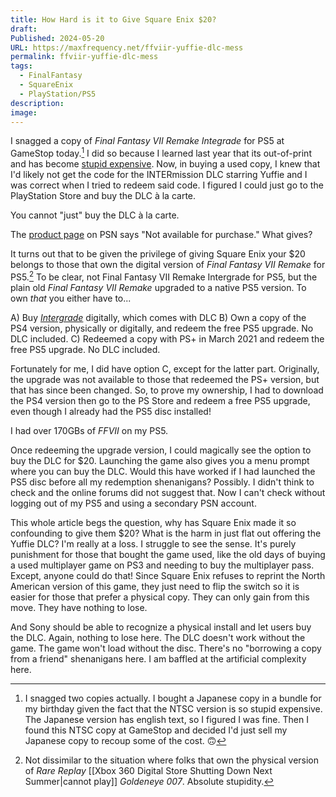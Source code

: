 ```yaml
---
title: How Hard is it to Give Square Enix $20?
draft: 
Published: 2024-05-20
URL: https://maxfrequency.net/ffviir-yuffie-dlc-mess
permalink: ffviir-yuffie-dlc-mess
tags:
  - FinalFantasy
  - SquareEnix
  - PlayStation/PS5
description: 
image:
---
```

I snagged a copy of *Final Fantasy VII Remake Integrade* for PS5 at GameStop today.[^1] I did so because I learned last year that its out-of-print and has become [stupid expensive](https://www.pricecharting.com/game/playstation-5/final-fantasy-vii-remake-intergrade). Now, in buying a used copy, I knew that I'd likely not get the code for the INTERmission DLC starring Yuffie and I was correct when I tried to redeem said code. I figured I could just go to the PlayStation Store and buy the DLC à la carte.

You cannot "just" buy the DLC à la carte.

The [product page](https://store.playstation.com/en-us/product/UP0082-PPSA01903_00-8094607291671776) on PSN says "Not available for purchase." What gives?

It turns out that to be given the privilege of giving Square Enix your $20 belongs to those that own the digital version of *Final Fantasy VII Remake* for PS5.[^2] To be clear, not Final Fantasy VII Remake Intergrade for PS5, but the plain old *Final Fantasy VII Remake* upgraded to a native PS5 version. To own *that* you either have to...

A) Buy *[Intergrade](https://store.playstation.com/en-us/product/UP0082-PPSA01903_00-5827003902180177)* digitally, which comes with DLC
B) Own a copy of the PS4 version, physically or digitally, and redeem the free PS5 upgrade. No DLC included.
C) Redeemed a copy with PS+ in March 2021 and redeem the free PS5 upgrade. No DLC included.

Fortunately for me, I did have option C, except for the latter part. Originally, the upgrade was not available to those that redeemed the PS+ version, but that has since been changed. So, to prove my ownership, I had to download the PS4 version then go to the PS Store and redeem a free PS5 upgrade, even though I already had the PS5 disc installed!

I had over 170GBs of *FFVII* on my PS5.

Once redeeming the upgrade version, I could magically see the option to buy the DLC for $20. Launching the game also gives you a menu prompt where you can buy the DLC. Would this have worked if I had launched the PS5 disc before all my redemption shenanigans? Possibly. I didn't think to check and the online forums did not suggest that. Now I can't check without logging out of my PS5 and using a secondary PSN account.

This whole article begs the question, why has Square Enix made it so confounding to give them $20? What is the harm in just flat out offering the Yuffie DLC? I'm really at a loss. I struggle to see the sense. It's purely punishment for those that bought the game used, like the old days of buying a used multiplayer game on PS3 and needing to buy the multiplayer pass. Except, anyone could do that! Since Square Enix refuses to reprint the North American version of this game, they just need to flip the switch so it is easier for those that prefer a physical copy. They can only gain from this move. They have nothing to lose.

And Sony should be able to recognize a physical install and let users buy the DLC. Again, nothing to lose here. The DLC doesn't work without the game. The game won't load without the disc. There's no "borrowing a copy from a friend" shenanigans here. I am baffled at the artificial complexity here.

[^1]: I snagged two copies actually. I bought a Japanese copy in a bundle for my birthday given the fact that the NTSC version is so stupid expensive. The Japanese version has english text, so I figured I was fine. Then I found this NTSC copy at GameStop and decided I'd just sell my Japanese copy to recoup some of the cost. 🙃
[^2]: Not dissimilar to the situation where folks that own the physical version of *Rare Replay* [[Xbox 360 Digital Store Shutting Down Next Summer|cannot play]] *Goldeneye 007*. Absolute stupidity.